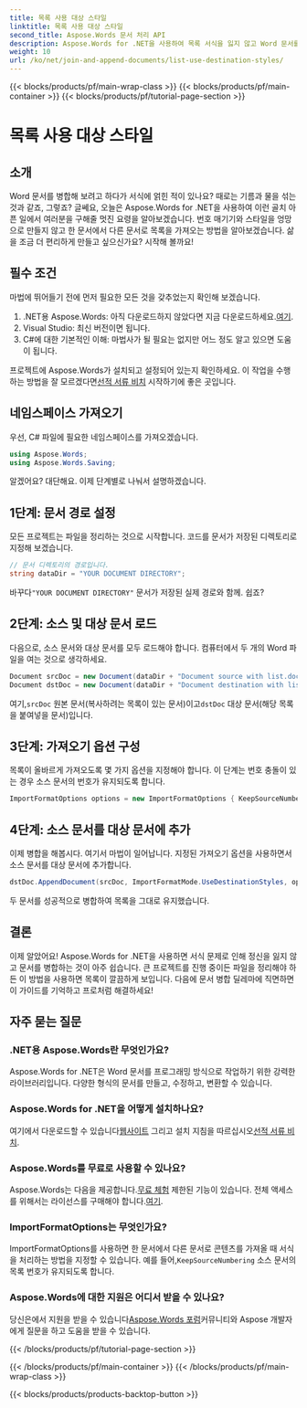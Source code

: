 ```yaml
---
title: 목록 사용 대상 스타일
linktitle: 목록 사용 대상 스타일
second_title: Aspose.Words 문서 처리 API
description: Aspose.Words for .NET을 사용하여 목록 서식을 잃지 않고 Word 문서를 병합하는 방법을 알아보세요. 문서 스타일을 그대로 유지하기 위한 단계별 가이드입니다.
weight: 10
url: /ko/net/join-and-append-documents/list-use-destination-styles/
---
```


{{< blocks/products/pf/main-wrap-class >}}
{{< blocks/products/pf/main-container >}}
{{< blocks/products/pf/tutorial-page-section >}}

# 목록 사용 대상 스타일

## 소개

Word 문서를 병합해 보려고 하다가 서식에 얽힌 적이 있나요? 때로는 기름과 물을 섞는 것과 같죠, 그렇죠? 글쎄요, 오늘은 Aspose.Words for .NET을 사용하여 이런 골치 아픈 일에서 여러분을 구해줄 멋진 요령을 알아보겠습니다. 번호 매기기와 스타일을 엉망으로 만들지 않고 한 문서에서 다른 문서로 목록을 가져오는 방법을 알아보겠습니다. 삶을 조금 더 편리하게 만들고 싶으신가요? 시작해 볼까요!

## 필수 조건

마법에 뛰어들기 전에 먼저 필요한 모든 것을 갖추었는지 확인해 보겠습니다.

1.  .NET용 Aspose.Words: 아직 다운로드하지 않았다면 지금 다운로드하세요.[여기](https://releases.aspose.com/words/net/).
2. Visual Studio: 최신 버전이면 됩니다.
3. C#에 대한 기본적인 이해: 마법사가 될 필요는 없지만 어느 정도 알고 있으면 도움이 됩니다.

 프로젝트에 Aspose.Words가 설치되고 설정되어 있는지 확인하세요. 이 작업을 수행하는 방법을 잘 모르겠다면[선적 서류 비치](https://reference.aspose.com/words/net/) 시작하기에 좋은 곳입니다.

## 네임스페이스 가져오기

우선, C# 파일에 필요한 네임스페이스를 가져오겠습니다.

```csharp
using Aspose.Words;
using Aspose.Words.Saving;
```

알겠어요? 대단해요. 이제 단계별로 나눠서 설명하겠습니다.

## 1단계: 문서 경로 설정

모든 프로젝트는 파일을 정리하는 것으로 시작합니다. 코드를 문서가 저장된 디렉토리로 지정해 보겠습니다.

```csharp
// 문서 디렉토리의 경로입니다.
string dataDir = "YOUR DOCUMENT DIRECTORY";
```

 바꾸다`"YOUR DOCUMENT DIRECTORY"` 문서가 저장된 실제 경로와 함께. 쉽죠?

## 2단계: 소스 및 대상 문서 로드

다음으로, 소스 문서와 대상 문서를 모두 로드해야 합니다. 컴퓨터에서 두 개의 Word 파일을 여는 것으로 생각하세요.

```csharp
Document srcDoc = new Document(dataDir + "Document source with list.docx");
Document dstDoc = new Document(dataDir + "Document destination with list.docx");
```

 여기,`srcDoc` 원본 문서(복사하려는 목록이 있는 문서)이고`dstDoc` 대상 문서(해당 목록을 붙여넣을 문서)입니다.

## 3단계: 가져오기 옵션 구성

목록이 올바르게 가져오도록 몇 가지 옵션을 지정해야 합니다. 이 단계는 번호 충돌이 있는 경우 소스 문서의 번호가 유지되도록 합니다.

```csharp
ImportFormatOptions options = new ImportFormatOptions { KeepSourceNumbering = true };
```

## 4단계: 소스 문서를 대상 문서에 추가

이제 병합을 해봅시다. 여기서 마법이 일어납니다. 지정된 가져오기 옵션을 사용하면서 소스 문서를 대상 문서에 추가합니다.

```csharp
dstDoc.AppendDocument(srcDoc, ImportFormatMode.UseDestinationStyles, options);
```

두 문서를 성공적으로 병합하여 목록을 그대로 유지했습니다.

## 결론

이제 알았어요! Aspose.Words for .NET을 사용하면 서식 문제로 인해 정신을 잃지 않고 문서를 병합하는 것이 아주 쉽습니다. 큰 프로젝트를 진행 중이든 파일을 정리해야 하든 이 방법을 사용하면 목록이 깔끔하게 보입니다. 다음에 문서 병합 딜레마에 직면하면 이 가이드를 기억하고 프로처럼 해결하세요!

## 자주 묻는 질문

### .NET용 Aspose.Words란 무엇인가요?
Aspose.Words for .NET은 Word 문서를 프로그래밍 방식으로 작업하기 위한 강력한 라이브러리입니다. 다양한 형식의 문서를 만들고, 수정하고, 변환할 수 있습니다.

### Aspose.Words for .NET을 어떻게 설치하나요?
 여기에서 다운로드할 수 있습니다[웹사이트](https://releases.aspose.com/words/net/) 그리고 설치 지침을 따르십시오[선적 서류 비치](https://reference.aspose.com/words/net/).

### Aspose.Words를 무료로 사용할 수 있나요?
 Aspose.Words는 다음을 제공합니다.[무료 체험](https://releases.aspose.com/) 제한된 기능이 있습니다. 전체 액세스를 위해서는 라이선스를 구매해야 합니다.[여기](https://purchase.aspose.com/buy).

### ImportFormatOptions는 무엇인가요?
 ImportFormatOptions를 사용하면 한 문서에서 다른 문서로 콘텐츠를 가져올 때 서식을 처리하는 방법을 지정할 수 있습니다. 예를 들어,`KeepSourceNumbering` 소스 문서의 목록 번호가 유지되도록 합니다.

### Aspose.Words에 대한 지원은 어디서 받을 수 있나요?
 당신은에서 지원을 받을 수 있습니다[Aspose.Words 포럼](https://forum.aspose.com/c/words/8)커뮤니티와 Aspose 개발자에게 질문을 하고 도움을 받을 수 있습니다.

{{< /blocks/products/pf/tutorial-page-section >}}

{{< /blocks/products/pf/main-container >}}
{{< /blocks/products/pf/main-wrap-class >}}

{{< blocks/products/products-backtop-button >}}
